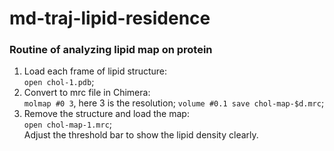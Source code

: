 # md-traj-lipid-residence

### Routine of analyzing lipid map on protein

1. Load each frame of lipid structure:  
   `open chol-1.pdb`;   
2. Convert to mrc file in Chimera:  
   `molmap #0 3`, here 3 is the resolution; 
   `volume #0.1 save chol-map-$d.mrc`;  
3. Remove the structure and load the map:   
   `open chol-map-1.mrc`;  
   Adjust the threshold bar to show the lipid density clearly. 